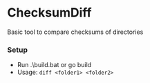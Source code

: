 # ChecksumDiff
Basic tool to compare checksums of directories

### Setup
- Run .\build.bat or go build
- Usage: `diff <folder1> <folder2>`